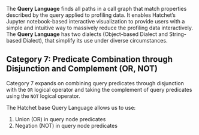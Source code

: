 The **Query Language** finds all paths in a call graph that match properties described by the query applied to profiling data. It enables Hatchet’s Jupyter notebook-based interactive visualization to provide users with a simple and intuitive way to massively reduce the profiling data interactively. The **Query Language** has two dialects (Object-based Dialect and String-based Dialect), that simplify its use under diverse circumstances. 

## Category 7: Predicate Combination through Disjunction and Complement (OR, NOT)

Category 7 expands on combining query predicates through disjunction with the `OR` logical operator and taking the complement of query predicates using the `NOT` logical operator.

The Hatchet base Query Language allows us to use:

1. Union (OR) in query node predicates
2. Negation (NOT) in query node predicates


